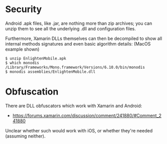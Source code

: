 # Security

Android .apk files, like .jar, are nothing more than zip archives; you can unzip
them to see all the underlying .dll and configuration files.

Furthermore, Xamarin DLLs themselves can then be decompiled to show all internal
methods signatures and even basic algorithm details: (MacOS example shown)

    $ unzip EnlightenMobile.apk
    $ which monodis
    /Library/Frameworks/Mono.framework/Versions/6.10.0/bin/monodis 
    $ monodis assemblies/EnlightenMobile.dll

# Obfuscation

There are DLL obfuscators which work with Xamarin and Android:

- https://forums.xamarin.com/discussion/comment/241880/#Comment_241880

Unclear whether such would work with iOS, or whether they're needed (assuming 
neither).
